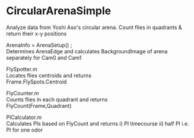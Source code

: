 # CircularArenaSimple
 Analyze data from Yoshi Aso's circular arena.  Count flies in quadrants & return their x-y positions

ArenaInfo = ArenaSetup() ;  
Determines ArenaEdge and calculates BackgroundImage of arena separately for Cam0 and Cam1

FlySpotter.m  
Locates flies centroids and returns  
    Frame.FlySpots.Centroid

FlyCounter.m  
Counts flies in each quadrant and returns  
    FlyCount(Frame,Quadrant)

PICalculator.m  
Calculates PIs based on FlyCount and returns i) PI timecourse ii) half PI i.e. PI for one odor